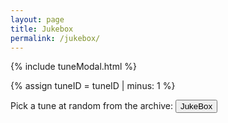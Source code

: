 ```yaml
---
layout: page
title: Jukebox
permalink: /jukebox/
---
```

<script>

window.store = {
    {% assign tunes = site.tunes %}
    {% assign sortedtunes = tunes | sort: 'titleID' %}
    {% assign tuneID = 1 %}
    {% for tune in sortedtunes %}
        "{{ tuneID }}": {
            "title": "{{ tune.title | xml_escape }}",
            "tuneID": "{{ tuneID }}",
            "key": "{{ tune.key | xml_escape }}",
            "rhythm": "{{ tune.rhythm | xml_escape }}",
            "url": "{{ tune.url | xml_escape }}",
            "mp3": "{{ site.mp3_host | append: tune.mp3_file | xml_escape }}",
            "mp3_source": "{{ tune.mp3_source | strip_html | xml_escape }}",
            "repeats": "{{ tune.repeats }}",
            "parts": "{{ tune.parts }}",
            "abc": {{ tune.abc | jsonify }}
            {% assign tuneID = tuneID | plus: 1 %}
            }{% unless forloop.last %},{% endunless %}
        {% endfor %}
    };
</script>

{% include tuneModal.html %}

{% assign tuneID = tuneID | minus: 1 %}

<p> Pick a tune at random from the archive: 
<input class="filterButton" type="button" onclick="audioPlayer.selectTune(store, wssTools.getRandomInt(1, {{ tuneID }}));" value="JukeBox">
</p>

<script>
document.addEventListener("DOMContentLoaded", function (event) {

});
</script>
